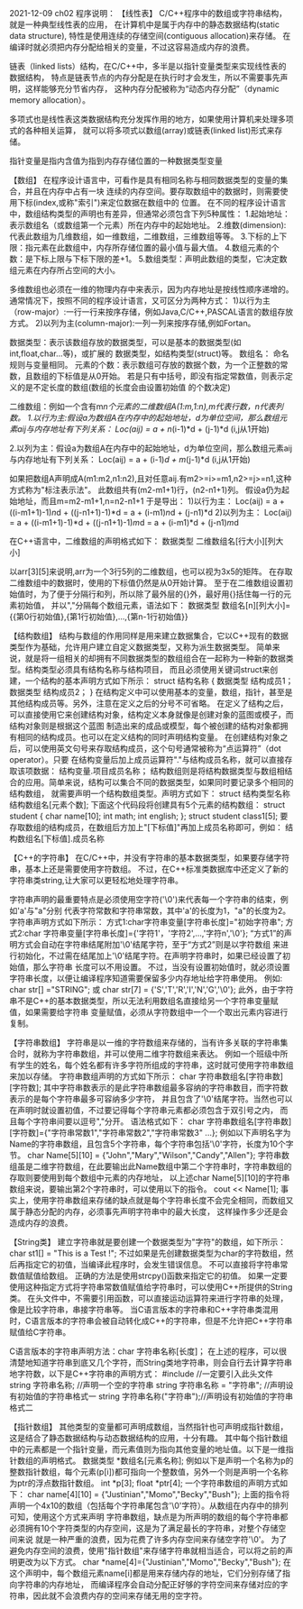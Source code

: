 2021-12-09 ch02 程序说明：
  【线性表】
   C/C++程序中的数组或字符串结构，就是一种典型线性表的应用，
   在计算机中是属于内存中的静态数据结构(static data structure),
   特性是使用连续的存储空间(contiguous allocation)来存储。
   在编译时就必须把内存分配给相关的变量，不过这容易造成内存的浪费。

   链表（linked lists）结构，在C/C++中，多半是以指针变量类型来实现线性表的数据结构，
   特点是链表节点的内存分配是在执行时才会发生，所以不需要事先声明，这样能够充分节省内存，
   这种内存分配被称为“动态内存分配”（dynamic memory allocation）。

   多项式也是线性表这类数据结构充分发挥作用的地方，如果使用计算机来处理多项式的各种相关运算，
   就可以将多项式以数组(array)或链表(linked list)形式来存储。

指针变量是指内含值为指到内存存储位置的一种数据类型变量

 【数组】
   在程序设计语言中，可看作是具有相同名称与相同数据类型的变量的集合，并且在内存中占有一块
   连续的内存空间。要存取数组中的数据时，则需要使用下标(index,或称"索引")来定位数据在数组中的
   位置。
   在不同的程序设计语言中，数组结构类型的声明也有差异，但通常必须包含下列5种属性：
   1.起始地址：表示数组名（或数组第一个元素）所在内存中的起始地址。
   2.维数(dimension):代表此数组为几维数组，如一维数组，二维数组，三维数组等等。
   3.下标的上下限：指元素在此数组中，内存所存储位置的最小值与最大值。
   4.数组元素的个数：是下标上限与下标下限的差+1。
   5.数组类型：声明此数组的类型，它决定数组元素在内存所占空间的大小。

   多维数组也必须在一维的物理内存中来表示，因为内存地址是按线性顺序递增的。
   通常情况下，按照不同的程序设计语言，又可区分为两种方式：
   1)以行为主（row-major）:一行一行来按序存储，例如Java,C/C++,PASCAL语言的数组存放方式。
   2)以列为主(column-major):一列一列来按序存储,例如Fortan。

数据类型：表示该数组存放的数据类型，可以是基本的数据类型(如int,float,char...等)，或扩展的
        数据类型，如结构类型(struct)等。
数组名： 命名规则与变量相同。
元素的个数：表示数组可存放的数据个数，为一个正整数的常数，且数组的下标值是从0开始。
          若是只有中括号，即没有指定常数值，则表示定义的是不定长度的数组(数组的长度会由设置初始值
          的个数决定)

二维数组：例如一个含有m*n个元素的二维数组A(1:m,1:n),m代表行数，n代表列数。
1.以行为主:假设a为数组A在内存中的起始地址，d为单位空间，那么数组元素aij与内存地址有下列关系：
  Loc(aij) = a + n*(i-1)*d + (j-1)*d (i,j从1开始)

2.以列为主：假设a为数组A在内存中的起始地址，d为单位空间，那么数组元素aij与内存地址有下列关系：
  Loc(aij) = a + (i-1)*d + m*(j-1)*d  (i,j从1开始)


如果把数组A声明成A(m1:m2,n1:n2),且对任意aij.有m2>=i>=m1,n2>=j>=n1,这种方式称为"标注表示法"。
此数组共有(m2-m1+1)行，(n2-n1+1)列。
假设a仍为起始地址，而且m=m2-m1+1,n=n2-n1+1
于是导出：
1)以行为主：
  Loc(aij) = a + ((i-m1+1)-1)*n*d + ((j-n1+1)-1)*d
           = a + (i-m1)*n*d + (j-n1)*d
2)以列为主：
  Loc(aij) = a + ((i-m1+1)-1)*d + ((j-n1+1)-1)*m*d
           = a + (i-m1)*d + (j-n1)*m*d

在C++语言中，二维数组的声明格式如下：
数据类型 二维数组名[行大小][列大小]

以arr[3][5]来说明,arr为一个3行5列的二维数组，也可以视为3x5的矩阵。
在存取二维数组中的数据时，使用的下标值仍然是从0开始计算。
至于在二维数组设置初始值时，为了便于分隔行和列，所以除了最外层的{}外，最好用{}括住每一行的元素初始值，
并以","分隔每个数组元素，语法如下：
数据类型 数组名[n][列大小]={{第0行初始值},{第1行初始值},...,{第n-1行初始值}}


【结构数组】
结构与数组的作用同样是用来建立数据集合，它以C++现有的数据类型作为基础，允许用户建立自定义数据类型，又称为派生数据类型。
简单来说，就是将一组相关的却拥有不同数据类型的数组组合在一起称为一种新的数据类型。结构类型必须具有结构名称与结构项目，
而且必须使用关键词struct来创建，一个结构的基本声明方式如下所示：
struct 结构名称
{
  数据类型 结构成员1；
  数据类型 结构成员2；
}
在结构定义中可以使用基本的变量，数组，指针，甚至是其他结构成员等。另外，注意在定义之后的分号不可省略。
在定义了结构之后，可以直接使用它来创建结构对象，结构定义本身就像是创建对象的蓝图或模子，而结构对象则是根据这个蓝图
制造出来的成品或模型，每个被创建的结构对象都拥有相同的结构成员。也可以在定义结构的同时声明结构变量。
在创建结构对象之后，可以使用英文句号来存取结构成员，这个句号通常被称为“点运算符”（dot operator）。只要
在结构变量后加上成员运算符"."与结构成员名称，就可以直接存取该项数据：
结构变量.项目成员名称；
结构数组则是将结构数据类型与数组相结合的应用。简单来说，结构可以集合不同的数据类型，如果同时要记录多个相同的结构数组，
就需要声明一个结构数组类型。声明方式如下：
struct 结构类型名称 结构数组名[元素个数];
下面这个代码段将创建具有5个元素的结构数组：
struct student
{
  char name[10];
  int math;
  int english;
};
struct student class1[5];
要存取数组的结构成员，在数组后方加上"[下标值]"再加上成员名称即可，例如：
结构数组名[下标值].成员名称

【C++的字符串】
在C/C++中，并没有字符串的基本数据类型，如果要存储字符串，基本上还是需要使用字符数组。
不过，在C++标准类数据库中还定义了新的字符串类string,让大家可以更轻松地处理字符串。

字符串声明的最重要特点是必须使用空字符('\0')来代表每一个字符串的结束，例如'a'与"a"分别
代表字符常数和字符串常数，其中'a'的长度为1，"a"的长度为2。字符串声明方式如下所示：
方式1:char字符串变量[字符串长度]="初始字符串";
方式2:char 字符串变量[字符串长度]={'字符1'，'字符2',...,'字符n','\0'};
“方式1”的声明方式会自动在字符串结尾附加'\0'结尾字符，至于“方式2”则是以字符数组
来进行初始化，不过需在结尾加上'\0'结尾字符。在声明字符串时，如果已经设置了初始值，那么字符串
长度可以不用设置。
不过，当没有设置初始值时，就必须设置字符串长度，以便让编译程序知道需要保留多少内存地址给字符串使用。
例如:
char str[] ="STRING";
或
char str[7] = {'S','T','R','I','N','G','\0'};
此外，由于字符串不是C++的基本数据类型，所以无法利用数组名直接给另一个字符串变量赋值，如果需要给字符串
变量赋值，必须从字符数组中一个一个取出元素内容进行复制。

【字符串数组】
字符串是以一维的字符数组来存储的，当有许多关联的字符串集合时，就称为字符串数组，并可以使用二维字符数组来表达。
例如一个班级中所有学生的姓名，每个姓名都有许多字符所组成的字符串，这时就可使用字符串数组来加以存储。
字符串数组声明的方式如下所示：
char 字符串数组名[字符串数][字符数];
其中字符串数表示的是此字符串数组最多容纳的字符串数目，而字符数表示的是每个字符串最多可容纳多少字符，
并且包含了'\0'结尾字符。当然也可以在声明时就设置初值，不过要记得每个字符串元素都必须包含于双引号之内，
而且每个字符串间要以逗号","分开。
语法格式如下：
char 字符串数组名[字符串数][字符数]={"字符串常数1","字符串常数2","字符串常数3" ...};
例如以下声明名字为Name的字符串数组，且包含5个字符串，每个字符串包括'\0'字符，长度为10个字节。
char Name[5][10] = {"John","Mary","Wilson","Candy","Allen"};
字符串数组虽是二维字符数组，在此要输出此Name数组中第二个字符串时，字符串数组的存取则要使用到每个数组中元素的内存地址，
以上述char Name[5][10]的字符串数组来说，要输出第2个字符串时，可以使用以下的指令。
cout << Name[1];
事实上，使用字符串数组来存储的缺点就是每个字符串长度不会完全相同，而数组又属于静态分配的内存，必须事先声明字符串中的最大长度，
这样操作多少还是会造成内存的浪费。

【String类】
建立字符串就是要创建一个数据类型为"字符"的数组，如下所示：
char st1[] = "This is a Test !";
不过如果是先创建数据类型为char的字符数组，然后再指定它的初值，当编译此程序时，会发生错误信息。
不可以直接将字符串常数值赋值给数组。
正确的方法是使用strcpy()函数来指定它的初值。
如果一定要使用这种指定方式将字符串常数值赋值给字符串时，可以使用C++所提供的String类。
在<string>头文件中，不需要引用函数，可以直接运动运算符来进行字符串的处理，像是比较字符串，串接字符串等。
当C语言版本的字符串和C++字符串类混用时，C语言版本的字符串会被自动转化成C++的字符串，但是不允许把C++字符串赋值给C字符串。

C语言版本的字符串声明方法：char 字符串名称[长度]；
在上述的程序，可以很清楚地知道字符串到底又几个字符，而String类地字符串，则会自行去计算字符串地字符数，以下是C++字符串的声明方式：
#include <string> //一定要引入此头文件
string 字符串名称; //声明一个空的字符串
string 字符串名称 = "字符串"; //声明设有初始值的字符串格式一
string 字符串名称("字符串");//声明设有初始值的字符串格式二

【指针数组】
其他类型的变量都可声明成数组，当然指针也可声明成指针数组，这是结合了静态数据结构与动态数据结构的应用，十分有趣。
其中每个指针数组中的元素都是一个指针变量，而元素值则为指向其他变量的地址值。以下是一维指针数组的声明格式。
数据类型 *数组名[元素名称];
例如以下是声明一个名称为p的整数指针数组，每个元素(p[i])都可指向一个整数值，另外一个则是声明一个名称为ptr的浮点数指针数组。
int *p[3];
float *ptr[4];
一个字符串数组的声明方式如下：
char name[4][10] = {"Justinian","Momo","Becky","Bush"};
上面的指令将声明一个4x10的数组（包括每个字符串尾包含'\0'字符）。从数组在内存中的排列可知，使用这个方式来声明
字符串数组，缺点是为所声明的数组的每个字符串都必须拥有10个字符类型的内存空间，这是为了满足最长的字符串，对整个存储空间来说
就是一种严重的浪费，因为花费了许多内存空间来存储空字符'\0'。
为了避免内存空间的浪费，使用"指针数组"来存储字符串就相当适合，可以将之前的声明更改为以下方式。
char *name[4]={"Justinian","Momo","Becky","Bush"};
在这个声明中，每个数组元素name[i]都是用来存储内存的地址，它们分别存储了指向字符串的内存地址，
而编译程序会自动分配正好够的字符空间来存储对应的字符串，因此就不会浪费内存的空间来存储无用的空字符。

